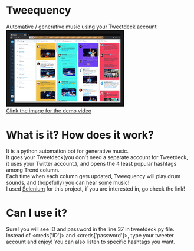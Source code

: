 # Tweequency
Automative / generative music using your Tweetdeck account<br/>
<a href="https://vimeo.com/user27717826/review/317746274/18ece97984" target="_blank"><img src="ScreenShot.png" 
alt="IMAGE ALT TEXT HERE" width="300" border="10" /></a><br/>
[Clink the image for the demo video](https://vimeo.com/user27717826/review/317746274/18ece97984)

# What is it? How does it work?
It is a python automation bot for generative music.<br/>
It goes your Tweetdeck(you don't need a separate account for Tweetdeck, it uses your Twitter account.), and opens the 4 least popular hashtags among Trend column.<br/>
Each time when each column gets updated, Tweequency will play drum sounds, and (hopefully) you can hear some music!<br/>
I used [Selenium](https://www.guru99.com/selenium-tutorial.html) for this project, if you are interested in, go check the link!

# Can I use it?
Sure! you will see ID and password in the line 37 in tweetdeck.py file.<br/> Instead of <creds['ID']> and <creds['password']>, type your tweeter account and enjoy!
You can also listen to specific hashtags you want.

